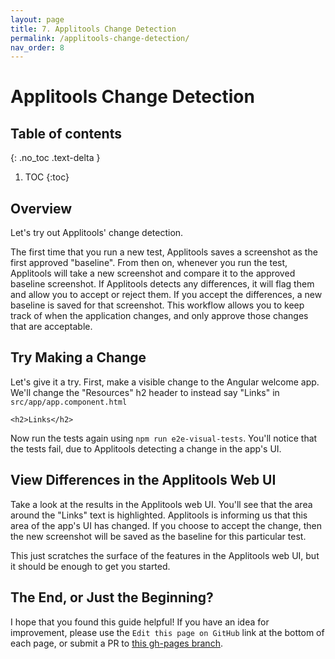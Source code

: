 ```yaml
---
layout: page
title: 7. Applitools Change Detection
permalink: /applitools-change-detection/
nav_order: 8
---
```


# Applitools Change Detection

## Table of contents
{: .no_toc .text-delta }

1. TOC
{:toc}

## Overview

Let's try out Applitools' change detection.

The first time that you run a new test, Applitools saves a screenshot as the first approved "baseline". From then on, whenever you run the test, Applitools will take a new screenshot and compare it to the approved baseline screenshot. If Applitools detects any differences, it will flag them and allow you to accept or reject them. If you accept the differences, a new baseline is saved for that screenshot. This workflow allows you to keep track of when the application changes, and only approve those changes that are acceptable.

## Try Making a Change

Let's give it a try. First, make a visible change to the Angular welcome app. We'll change the "Resources" h2 header to instead say "Links" in `src/app/app.component.html`

```
<h2>Links</h2>
```

Now run the tests again using `npm run e2e-visual-tests`. You'll notice that the tests fail, due to Applitools detecting a change in the app's UI.

## View Differences in the Applitools Web UI

Take a look at the results in the Applitools web UI. You'll see that the area around the "Links" text is highlighted. Applitools is informing us that this area of the app's UI has changed. If you choose to accept the change, then the new screenshot will be saved as the baseline for this particular test.

This just scratches the surface of the features in the Applitools web UI, but it should be enough to get you started.

## The End, or Just the Beginning?

I hope that you found this guide helpful! If you have an idea for improvement, please use the `Edit this page on GitHub` link at the bottom of each page, or submit a PR to [this gh-pages branch](https://github.com/jeremy-jarvis/applitools-demo/tree/gh-pages). 
